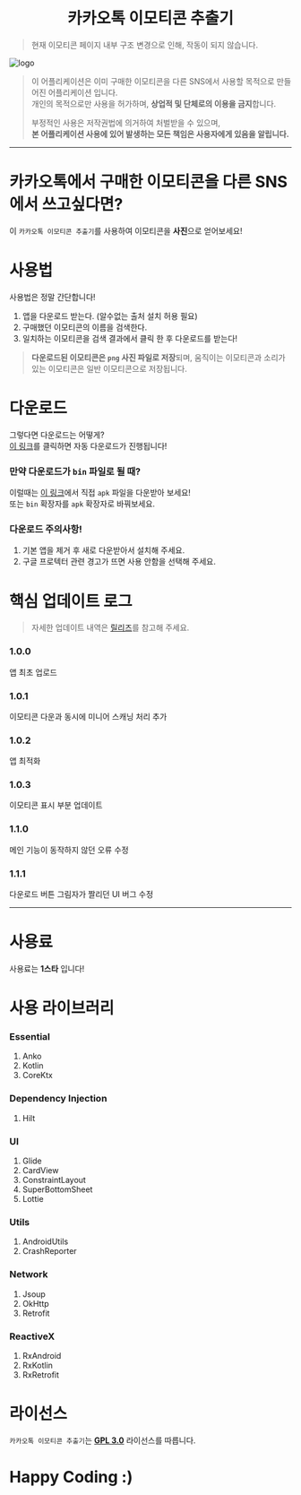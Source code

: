 <h1 align=center>카카오톡 이모티콘 추출기</h1>

> 현재 이모티콘 페이지 내부 구조 변경으로 인해, 작동이 되지 않습니다.

![logo](https://github.com/sungbin5304/KakaoEmoticonParser/raw/master/%ED%8C%8C%EB%8C%95%EC%9D%B4.jpg)

> 이 어플리케이션은 이미 구매한 이모티콘을 다른 SNS에서 사용할 목적으로 만들어진 어플리케이션 입니다.<br/>
> 개인의 목적으로만 사용을 허가하며, **상업적 및 단체로의 이용을 금지**합니다.
>
> 부정적인 사용은 저작권법에 의거하여 처벌받을 수 있으며,<br/>
> **본 어플리케이션 사용에  있어 발생하는 모든 책임은 사용자에게 있음을 알립니다.**

-----

# 카카오톡에서 구매한 이모티콘을 다른 SNS에서 쓰고싶다면?
이 `카카오톡 이모티콘 추출기`를 사용하여 이모티콘을 **사진**으로 얻어보세요!

# 사용법
사용법은 정말 간단합니다!
1. 앱을 다운로드 받는다. (알수없는 출처 설치 허용 필요)
2. 구매했던 이모티콘의 이름을 검색한다.
3. 일치하는 이모티콘을 검색 결과에서 클릭 한 후 다운로드를 받는다!
> **다운로드된 이모티콘은 `png` 사진 파일로 저장**되며, 움직이는 이모티콘과 소리가 있는 이모티콘은 일반 이모티콘으로 저장됩니다.

# 다운로드
그렇다면 다운로드는 어떻게?<br/>
[이 링크](https://github.com/sungbin5304/KakaoEmoticonParser/releases/download/1.1.1/v1.1.1.15.-release.apk)를 클릭하면 자동 다운로드가 진행됩니다!

### 만약 다운로드가 `bin` 파일로 될 때?
이럴때는 [이 링크](https://github.com/sungbin5304/KakaoEmoticonParser/releases/tag/1.1.1)에서 직접 `apk` 파일을 다운받아 보세요!<br/>
또는 `bin` 확장자를 `apk` 확장자로 바꿔보세요.

### 다운로드 주의사항!
1. 기본 앱을 제거 후 새로 다운받아서 설치해 주세요.
2. 구글 프로텍터 관련 경고가 뜨면 사용 안함을 선택해 주세요.

# 핵심 업데이트 로그
> 자세한 업데이트 내역은 [릴리즈](https://github.com/sungbin5304/KakaoEmoticonParser/releases)를 참고해 주세요.

### 1.0.0
앱 최초 업로드

### 1.0.1
이모티콘 다운과 동시에 미니어 스캐닝 처리 추가

### 1.0.2
앱 최적화

### 1.0.3
이모티콘 표시 부분 업데이트

### 1.1.0
메인 기능이 동작하지 않던 오류 수정

### 1.1.1
다운로드 버튼 그림자가 짤리던 UI 버그 수정

----

# 사용료
사용료는 **1스타** 입니다!<br/>

# 사용 라이브러리
### Essential
1. Anko
2. Kotlin
3. CoreKtx

### Dependency Injection
1. Hilt

### UI
1. Glide
2. CardView
3. ConstraintLayout
4. SuperBottomSheet
5. Lottie

### Utils
1. AndroidUtils
2. CrashReporter

### Network
1. Jsoup
2. OkHttp
3. Retrofit

### ReactiveX
1. RxAndroid
2. RxKotlin
3. RxRetrofit


# 라이선스
`카카오톡 이모티콘 추출기`는 [**GPL 3.0**](https://github.com/sungbin5304/KakaoEmoticonParser/blob/master/LICENSE) 라이선스를 따릅니다.

# Happy Coding :)
